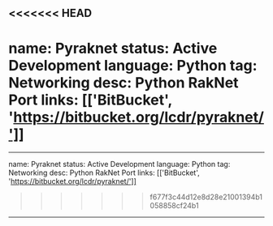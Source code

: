 <<<<<<< HEAD
---
name: Pyraknet
status: Active Development
language: Python
tag: Networking
desc: Python RakNet Port
links: [['BitBucket', 'https://bitbucket.org/lcdr/pyraknet/']]
=======
---
name: Pyraknet
status: Active Development
language: Python
tag: Networking
desc: Python RakNet Port
links: [['BitBucket', 'https://bitbucket.org/lcdr/pyraknet/']]
>>>>>>> f677f3c44d12e8d28e21001394b1058858cf24b1
---